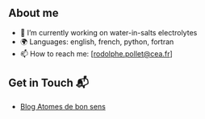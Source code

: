 ## About me

- 🔭 I’m currently working on water-in-salts electrolytes
- 🌍 Languages: english, french, python, fortran
- 📫 How to reach me: [rodolphe.pollet@cea.fr]

## Get in Touch 📬

- [Blog Atomes de bon sens](https://atomesdebonsens.blog/)
